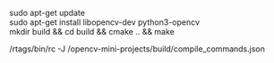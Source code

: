 sudo apt-get update  
sudo apt-get install libopencv-dev python3-opencv  
mkdir build && cd build && cmake .. && make  


/rtags/bin/rc -J /opencv-mini-projects/build/compile_commands.json
